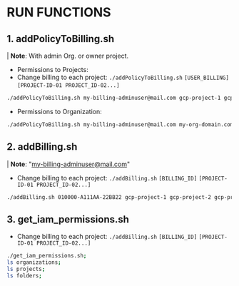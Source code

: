 # RUN FUNCTIONS

## 1. addPolicyToBilling.sh
| **Note**: With admin Org. or owner project. 

- Permissions to Projects:
- Change billing to each project: `./addPolicyToBilling.sh` `[USER_BILLING]` `[PROJECT-ID-01 PROJECT_ID-02...]`
```bash
./addPolicyToBilling.sh my-billing-adminuser@mail.com gcp-project-1 gcp-project-2 gcp-project-3 >> billing-permissions.txt;
```
- Permissions to Organization:
```bash
./addPolicyToBilling.sh my-billing-adminuser@mail.com my-org-domain.com >> billing-permissions.txt;
```

## 2. addBilling.sh
| **Note**: "my-billing-adminuser@mail.com"

- Change billing to each project: `./addBilling.sh` `[BILLING_ID]` `[PROJECT-ID-01 PROJECT_ID-02...]`
```bash
./addBilling.sh 010000-A111AA-22BB22 gcp-project-1 gcp-project-2 gcp-project-3 >> billing-facturation.txt;
```

## 3. get_iam_permissions.sh

- Change billing to each project: `./addBilling.sh` `[BILLING_ID]` `[PROJECT-ID-01 PROJECT_ID-02...]`
```bash
./get_iam_permissions.sh;
ls organizations;
ls projects;
ls folders;
```
